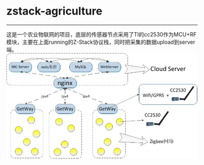 # zstack-agriculture
***
这是一个农业物联网的项目，底层的传感器节点采用了TI的cc2530作为MCU+RF模块，主要在上面running的Z-Stack协议栈，同时把采集的数据upload到server端。
![Struct](/1.png)
